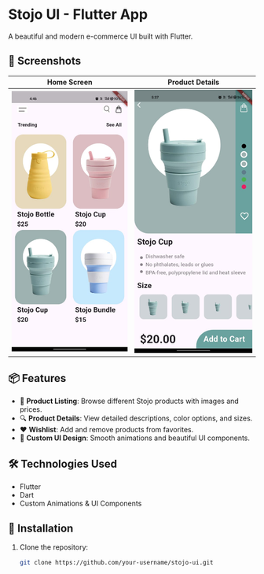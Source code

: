 # Stojo UI - Flutter App

A beautiful and modern e-commerce UI built with Flutter.

## 📸 Screenshots

| Home Screen | Product Details |
|-------------|----------------|
| ![Home Screen](assets/screenshots/home_screen.jpeg) | ![Product Details](assets/screenshots/product_details.jpeg) |

## 📦 Features

- 🛒 **Product Listing**: Browse different Stojo products with images and prices.
- 🔍 **Product Details**: View detailed descriptions, color options, and sizes.
- ❤️ **Wishlist**: Add and remove products from favorites.
- 🎨 **Custom UI Design**: Smooth animations and beautiful UI components.

## 🛠️ Technologies Used

- Flutter
- Dart
- Custom Animations & UI Components

## 🚀 Installation

1. Clone the repository:
   ```sh
   git clone https://github.com/your-username/stojo-ui.git
